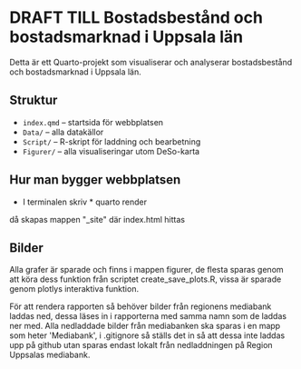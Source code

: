 # DRAFT TILL Bostadsbestånd och bostadsmarknad i Uppsala län

Detta är ett Quarto-projekt som visualiserar och analyserar bostadsbestånd och bostadsmarknad i Uppsala län.

## Struktur

-   `index.qmd` – startsida för webbplatsen
-   `Data/` – alla datakällor
-   `Script/` – R-skript för laddning och bearbetning
-   `Figurer/` – alla visualiseringar utom DeSo-karta

## Hur man bygger webbplatsen

-   I terminalen skriv \* quarto render

då skapas mappen "\_site" där index.html hittas

## Bilder

Alla grafer är sparade och finns i mappen figurer, de flesta sparas genom att köra dess funktion från scriptet create_save_plots.R, vissa är sparade genom plotlys interaktiva funktion.

För att rendera rapporten så behöver bilder från regionens mediabank laddas ned, dessa läses in i rapporterna med samma namn som de laddas ner med. Alla nedladdade bilder från mediabanken ska sparas i en mapp som heter 'Mediabank', i .gitignore så ställs det in så att dessa inte laddas upp på github utan sparas endast lokalt från nedladdningen på Region Uppsalas mediabank.

